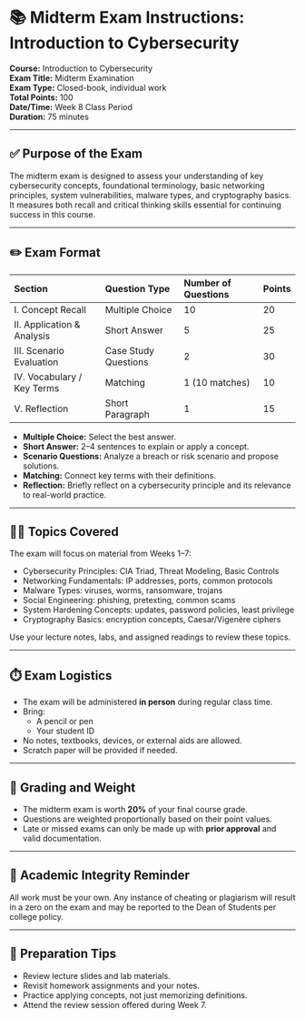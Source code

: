 # 📚 Midterm Exam Instructions: Introduction to Cybersecurity

**Course:** Introduction to Cybersecurity  
**Exam Title:** Midterm Examination  
**Exam Type:** Closed-book, individual work  
**Total Points:** 100  
**Date/Time:** Week 8 Class Period  
**Duration:** 75 minutes  

---

## ✅ Purpose of the Exam
The midterm exam is designed to assess your understanding of key cybersecurity concepts, foundational terminology, basic networking principles, system vulnerabilities, malware types, and cryptography basics. It measures both recall and critical thinking skills essential for continuing success in this course.

---

## ✏️ Exam Format
| Section | Question Type | Number of Questions | Points |
|:--------|:--------------|:--------------------|:-------|
| I. Concept Recall | Multiple Choice | 10 | 20 |
| II. Application & Analysis | Short Answer | 5 | 25 |
| III. Scenario Evaluation | Case Study Questions | 2 | 30 |
| IV. Vocabulary / Key Terms | Matching | 1 (10 matches) | 10 |
| V. Reflection | Short Paragraph | 1 | 15 |

- **Multiple Choice:** Select the best answer.
- **Short Answer:** 2–4 sentences to explain or apply a concept.
- **Scenario Questions:** Analyze a breach or risk scenario and propose solutions.
- **Matching:** Connect key terms with their definitions.
- **Reflection:** Briefly reflect on a cybersecurity principle and its relevance to real-world practice.

---

## 👩‍💻 Topics Covered
The exam will focus on material from Weeks 1–7:
- Cybersecurity Principles: CIA Triad, Threat Modeling, Basic Controls
- Networking Fundamentals: IP addresses, ports, common protocols
- Malware Types: viruses, worms, ransomware, trojans
- Social Engineering: phishing, pretexting, common scams
- System Hardening Concepts: updates, password policies, least privilege
- Cryptography Basics: encryption concepts, Caesar/Vigenère ciphers

Use your lecture notes, labs, and assigned readings to review these topics.

---

## ⏱️ Exam Logistics
- The exam will be administered **in person** during regular class time.
- Bring:
  - A pencil or pen
  - Your student ID
- No notes, textbooks, devices, or external aids are allowed.
- Scratch paper will be provided if needed.

---

## 🔄 Grading and Weight
- The midterm exam is worth **20%** of your final course grade.
- Questions are weighted proportionally based on their point values.
- Late or missed exams can only be made up with **prior approval** and valid documentation.

---

## 🔗 Academic Integrity Reminder
All work must be your own. Any instance of cheating or plagiarism will result in a zero on the exam and may be reported to the Dean of Students per college policy.

---

## 📅 Preparation Tips
- Review lecture slides and lab materials.
- Revisit homework assignments and your notes.
- Practice applying concepts, not just memorizing definitions.
- Attend the review session offered during Week 7.